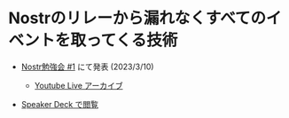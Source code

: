 # Nostrのリレーから漏れなくすべてのイベントを取ってくる技術
- [Nostr勉強会 #1](https://428lab.connpass.com/event/276333/) にて発表 (2023/3/10)
   
  - [Youtube Live アーカイブ](https://www.youtube.com/live/J6wgG4epGK0)
- [Speaker Deck で閲覧](https://speakerdeck.com/jiftechnify/nostrnorirekaralou-renakusubetenoibentowoqu-tutekuruji-shu)
